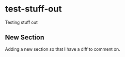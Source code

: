 # test-stuff-out
Testing stuff out

## New Section

Adding a new section so that I have a diff to comment on.
